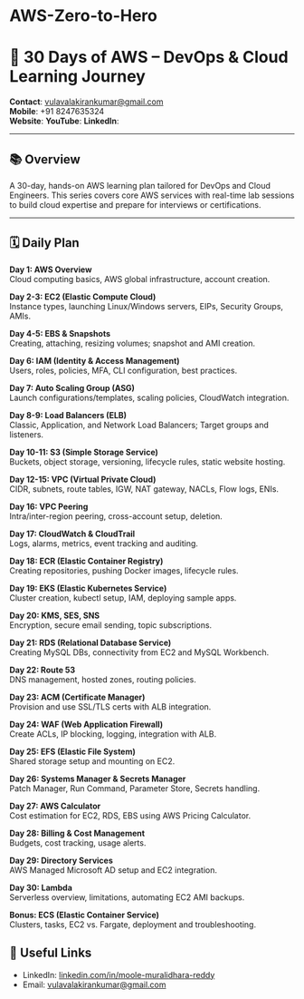 # AWS-Zero-to-Hero
# 🚀 30 Days of AWS – DevOps & Cloud Learning Journey

**Contact**: vulavalakirankumar@gmail.com  
**Mobile**: +91 8247635324  
**Website**: 
**YouTube**: 
**LinkedIn**: 

---

## 📚 Overview

A 30-day, hands-on AWS learning plan tailored for DevOps and Cloud Engineers. This series covers core AWS services with real-time lab sessions to build cloud expertise and prepare for interviews or certifications.

---

## 🗓️ Daily Plan

**Day 1: AWS Overview**  
Cloud computing basics, AWS global infrastructure, account creation.

**Day 2-3: EC2 (Elastic Compute Cloud)**  
Instance types, launching Linux/Windows servers, EIPs, Security Groups, AMIs.

**Day 4-5: EBS & Snapshots**  
Creating, attaching, resizing volumes; snapshot and AMI creation.

**Day 6: IAM (Identity & Access Management)**  
Users, roles, policies, MFA, CLI configuration, best practices.

**Day 7: Auto Scaling Group (ASG)**  
Launch configurations/templates, scaling policies, CloudWatch integration.

**Day 8-9: Load Balancers (ELB)**  
Classic, Application, and Network Load Balancers; Target groups and listeners.

**Day 10-11: S3 (Simple Storage Service)**  
Buckets, object storage, versioning, lifecycle rules, static website hosting.

**Day 12-15: VPC (Virtual Private Cloud)**  
CIDR, subnets, route tables, IGW, NAT gateway, NACLs, Flow logs, ENIs.

**Day 16: VPC Peering**  
Intra/inter-region peering, cross-account setup, deletion.

**Day 17: CloudWatch & CloudTrail**  
Logs, alarms, metrics, event tracking and auditing.

**Day 18: ECR (Elastic Container Registry)**  
Creating repositories, pushing Docker images, lifecycle rules.

**Day 19: EKS (Elastic Kubernetes Service)**  
Cluster creation, kubectl setup, IAM, deploying sample apps.

**Day 20: KMS, SES, SNS**  
Encryption, secure email sending, topic subscriptions.

**Day 21: RDS (Relational Database Service)**  
Creating MySQL DBs, connectivity from EC2 and MySQL Workbench.

**Day 22: Route 53**  
DNS management, hosted zones, routing policies.

**Day 23: ACM (Certificate Manager)**  
Provision and use SSL/TLS certs with ALB integration.

**Day 24: WAF (Web Application Firewall)**  
Create ACLs, IP blocking, logging, integration with ALB.

**Day 25: EFS (Elastic File System)**  
Shared storage setup and mounting on EC2.

**Day 26: Systems Manager & Secrets Manager**  
Patch Manager, Run Command, Parameter Store, Secrets handling.

**Day 27: AWS Calculator**  
Cost estimation for EC2, RDS, EBS using AWS Pricing Calculator.

**Day 28: Billing & Cost Management**  
Budgets, cost tracking, usage alerts.

**Day 29: Directory Services**  
AWS Managed Microsoft AD setup and EC2 integration.

**Day 30: Lambda**  
Serverless overview, limitations, automating EC2 AMI backups.

**Bonus: ECS (Elastic Container Service)**  
Clusters, tasks, EC2 vs. Fargate, deployment and troubleshooting.



## 📌 Useful Links

- LinkedIn: [linkedin.com/in/moole-muralidhara-reddy](https://www.linkedin.com/in/moole-muralidhara-reddy/)  
- Email: vulavalakirankumar@gmail.com  
